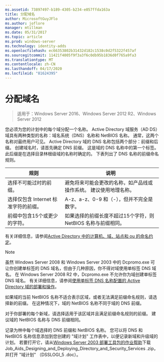 ```yaml
---
ms.assetid: 73897497-b189-4305-b234-e057ffda163a
title: 分配域名
author: MicrosoftGuyJFlo
ms.author: joflore
manager: mtillman
ms.date: 05/31/2017
ms.topic: article
ms.prod: windows-server
ms.technology: identity-adds
ms.openlocfilehash: ec66353802b31432d182c1538c0d2f5322f457af
ms.sourcegitcommit: 11421f4005f9f3a3f6c0db95b1836d0f765a9fa3
ms.translationtype: MT
ms.contentlocale: zh-CN
ms.lasthandoff: 04/17/2020
ms.locfileid: "81624395"
---
```

# <a name="assigning-domain-names"></a>分配域名

> 适用于：Windows Server 2016、Windows Server 2012 R2、Windows Server 2012

您必须为您的计划中的每个域分配一个名称。 Active Directory 域服务（AD DS）域具有两种类型的名称：域名系统（DNS）名称和 NetBIOS 名称。 通常，这两个名称对最终用户可见。 Active Directory 域的 DNS 名称包括两个部分：前缀和后缀。 创建域名时，请首先确定 DNS 前缀。 这是域的 DNS 名称中的第一个标签。 此后缀是在选择目录林根级域的名称时确定的。 下表列出了 DNS 名称的前缀命名规则。

|规则|说明|
|--------|---------------|
|选择不可能过时的前缀。|避免将来可能会更改的名称，如产品线或操作系统。 建议使用地理名称。|
|选择仅包含 Internet 标准字符的前缀。|A-z、a-z、0-9 和（-），但并不完全是数字。|
|前缀中包含15个或更少的字符。|如果选择的前缀长度不超过15个字符，则 NetBIOS 名称与前缀相同。|

有关详细信息，请参阅[Active Directory 中的计算机、域、站点和 ou 的命名约定](https://support.microsoft.com/help/909264/)。

> [!NOTE]
> 虽然 Windows Server 2008 和 Windows Server 2003 中的 Dcpromo.exe 可让你创建单标签的 DNS 域名，但由于几种原因，你不得对域使用单标签 DNS 域名。 在 Windows Server 2008 R2 中，Dcpromo.exe 不允许你为域创建单标签 DNS 域名。 有关详细信息，请参阅[使用单标签 DNS 名称配置的 Active Directory 域的部署和操作](https://support.microsoft.com/help/300684/)。

如果域的当前 NetBIOS 名称不适合表示区域，或者无法满足前缀命名规则，请选择新的前缀。 在这种情况下，域的 NetBIOS 名称不同于域的 DNS 前缀。

对于你部署的每个新域，请选择适用于该区域并且满足前缀命名规则的前缀。 建议域的 NetBIOS 名称与 DNS 前缀相同。

记录为林中每个域选择的 DNS 前缀和 NetBIOS 名称。 您可以将 DNS 和 NetBIOS 名称信息添加到您创建的 "域计划" 工作表中，以便记录新域和升级域的计划。 若要打开它，请从[Windows Server 2003 部署工具包的作业帮助](https://microsoft.com/download/details.aspx?id=9608)下载 Job_Aids_Designing_and_Deploying_Directory_and_Security_Services .zip，并打开 "域计划" （DSSLOGI_5 .doc）。
